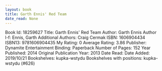 ```yaml
---
layout: book
title: Garth Ennis' Red Team
date_read: None
---
```


Book Id: 18259627
Title: Garth Ennis' Red Team
Author: Garth Ennis
Author l-f: Ennis, Garth
Additional Authors: Craig Cermak
ISBN: 1606904434
ISBN13: 9781606904435
My Rating: 0
Average Rating: 3.86
Publisher: Dynamite Entertainment
Binding: Paperback
Number of Pages: 152
Year Published: 2014
Original Publication Year: 2013
Date Read: 
Date Added: 2019/10/21
Bookshelves: kupka-wstydu
Bookshelves with positions: kupka-wstydu (#626)

